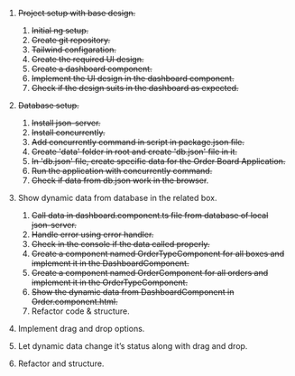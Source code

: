 1. ~~Project setup with base design.~~
    1. ~~Initial ng setup.~~
    2. ~~Create git repository.~~ 
    3. ~~Tailwind configaration.~~
    4. ~~Create the required UI design.~~
    5. ~~Create a dashboard component.~~
    6. ~~Implement the UI design in the dashboard component.~~
    7. ~~Check if the design suits in the dashboard as expected.~~

2. ~~Database setup.~~
    1. ~~Install json-server.~~
    2. ~~Install concurrently.~~
    3. ~~Add concurrently command in script in package.json file.~~
    4. ~~Create 'data' folder in root and create 'db.json' file in it.~~
    5. ~~In 'db.json' file, create specific data for the Order Board Application.~~
    6. ~~Run the application with concurrently command.~~
    7. ~~Check if data from db.json work in the browser~~.

3. Show dynamic data from database in the related box.
    1. ~~Call data in dashboard.component.ts file from database of local json-server.~~
    2. ~~Handle error using error handler.~~
    3. ~~Check in the console if the data called properly.~~
    4. ~~Create a component named OrderTypeComponent for all boxes and implement it in the DashboardComponent.~~
    5. ~~Create a component named OrderComponent for all orders and implement it in the OrderTypeComponent.~~
    6. ~~Show the dynamic data from DashboardComponent in Order.component.html.~~
    7. Refactor code & structure.

4. Implement drag and drop options.

5. Let dynamic data change it’s status along with drag and drop.

6. Refactor and structure.

